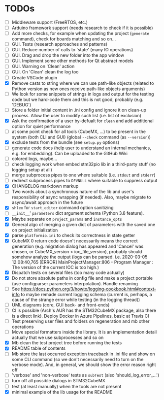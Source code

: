 # TODOs

 - [ ] Middleware support (FreeRTOS, etc.)
 - [ ] Arduino framework support (needs research to check if it is possible)
 - [ ] Add more checks, for example when updating the project (`generate` command), check for boards matching and so on...
 - [ ] GUI. Tests (research approaches and patterns)
 - [ ] GUI. Reduce number of calls to 'state' (many IO operations)
 - [ ] GUI. Drag and drop the new folder into the app window
 - [ ] GUI. Implement some other methods for Qt abstract models
 - [ ] GUI. Warning on 'Clean' action
 - [ ] GUI. On 'Clean' clean the log too
 - [ ] Create VSCode plugin
 - [x] Remove casts to string where we can use path-like objects (related to Python version as new ones receive path-like objects arguments)
 - [ ] We look for some snippets of strings in logs and output for the testing code but we hard-code them and this is not good, probably (e.g. 'DEBUG')
 - [ ] Store a folder initial content in .ini config and ignore it on clean-up process. Allow the user to modify such list (i.e. list of exclusion)
 - [x] Ask the confirmation of a user by-defualt for `clean` and add additional option for quiet performance
 - [ ] at some point check for all tools (CubeMX, ...) to be present in the system (both CLI and GUI) (global `--check` command (as `--version`))
 - [x] exclude tests from the bundle (see `setup.py` options)
 - [ ] generate code docs (help user to understand an internal mechanics, e.g. for embedding). Can be uploaded to the GitHub Wiki
 - [ ] colored logs, maybe...
 - [ ] check logging work when embed stm32pio lib in a third-party stuff (no logging setup at all)
 - [ ] merge subprocess pipes to one where suitable (i.e. `stdout` and `stderr`)
 - [ ] redirect subprocess pipes to `DEVNULL` where suitable to suppress output
 - [x] CHANGELOG markdown markup
 - [ ] Two words about a synchronous nature of the lib and user's responsibility of async wrapping (if needed). Also, maybe migrate to async/await approach in the future
 - [x] `shlex` for `start_editor` command option sanitizing
 - [ ] `__init__`' `parameters` dict argument schema (Python 3.8 feature).
 - [x] Maybe separate on `project_params` and `instance_opts`
 - [x] General algo of merging a given dict of parameters with the saved one on project initialization
 - [x] parse `platformio.ini` to check its correctness in state getter
 - [x] CubeMX 0 return code doesn't necessarily means the correct generation (e.g. migration dialog has appeared and 'Cancel' was chosen, or CubeMX_version < ioc_file_version), probably should somehow analyze the output (logs can be parsed. i.e. 2020-03-05 12:08:40,765 \[ERROR\] MainProjectManager:806 - Program Manager : The version of the current IOC is too high.)
 - [x] Dispatch tests on several files (too many code actually)
 - [x] Do not store absolute paths in config file and make a project portable (use configparser parameters interpolation). Handle renaming
 - [ ] See https://docs.python.org/3/howto/logging-cookbook.html#context-info to maybe remade current logging schema (current is, perhaps, a cause of the strange error while testing (in the logging thread))
 - [ ] UML diagrams (core, GUI back- and front-ends)
 - [ ] CI is possible (Arch's AUR has the STM32CubeMX package, also there is a direct link). Deploy Docker in Azure Pipelines, basic at Travis CI
 - [ ] Test preserving user files and folders on regeneration and mb other operations
 - [ ] Move special formatters inside the library. It is an implementation detail actually that we use subprocesses and so on
 - [x] Mb clean the test project tree before running the tests
 - [x] README table of contents
 - [ ] Mb store the last occurred exception traceback in .ini file and show on some CLI command (so we don't necessarily need to turn on the verbose mode). And, in general, we should show the error reason right off
 - [ ] 'verbose' and 'non-verbose' tests as `subTest` (also 'should_log_error_...')
 - [ ] turn off all possible dialogs in STM32CubeMX
 - [ ] test (at least manually) when the tools are not present
 - [x] minimal example of the lib usage for the README
